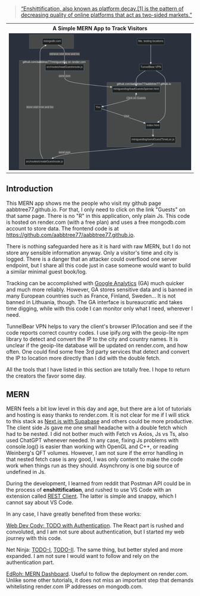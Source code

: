 > [“Enshittification, also known as platform decay,[1] is the pattern of decreasing quality of online platforms that act as two-sided markets.”](https://en.wikipedia.org/wiki/Enshittification)<br>

<table align="center">
    <tr>
    <th align="center"> A Simple MERN App to Track Visitors</th>
    </tr>
    <tr>
    <td>
    <img src="./mermaid/mermaid-diagram-2023-12-17-205544.png"  alt="MERN stack diagram that shows my guest log implementation." width="100%" >
    </td>
    </tr>
</table>

## Introduction

This MERN app shows me the people who visit my github page aabbtree77.github.io. For that, I only need to click on the link "Guests" on that same page. There is no "R" in this application, only plain Js. This code is hosted on render.com (with a free plan) and uses a free mongodb.com account to store data. The frontend code is at https://github.com/aabbtree77/aabbtree77.github.io. 

There is nothing safeguarded here as it is hard with raw MERN, but I do not store any sensible information anyway. Only a visitor's time and city is logged. There is a danger that an attacker could overflood one server endpoint, but I share all this code just in case someone would want to build a similar minimal guest book/log.

Tracking can be accomplished with [Google Analytics](https://en.wikipedia.org/wiki/Google_Analytics) (GA) much quicker and much more reliably. However, GA stores sensitive data and is banned in many European countries such as France, Finland, Sweden... It is not banned in Lithuania, though. The GA interface is bureaucratic and takes time digging, while with this code I can monitor only what I need, wherever I need.

TunnelBear VPN helps to vary the client's browser IP/location and see if the code reports correct country codes. I use ipify.org with the geoip-lite npm library to detect and convert the IP to the city and country names. It is unclear if the geoip-lite database will be updated on render.com, and how often. One could find some free 3rd party services that detect and convert the IP to location more directly than I did with the double fetch. 

All the tools that I have listed in this section are totally free. I hope to return the creators the favor some day. 

## MERN

MERN feels a bit low level in this day and age, but there are a lot of tutorials and hosting is easy thanks to render.com. It is not clear for me if I will stick to this stack as [Next.js with Supabase](https://www.youtube.com/watch?v=zut46AB8DHQ&t=227s) and others could be more productive. The client side Js gave me one small headache with a double fetch which had to be nested. I did not bother much with Fetch vs Axios, Js vs Ts, also used ChatGPT whenever needed. In any case, fixing Js problems with console.log() is easier than working with OpenGL and C++, or reading Weinberg's QFT volumes. However, I am not sure if the error handling in that nested fetch case is any good, I was only content to make the code work when things run as they should. Asynchrony is one big source of undefined in Js.

During the development, I learned from reddit that Postman API could be in the process of **enshittification**, and rushed to use VS Code with an extension called [REST Client](https://marketplace.visualstudio.com/items?itemName=humao.rest-client). The latter is simple and snappy, which I cannot say about VS Code.

In any case, I have greatly benefited from these works:

[Web Dev Cody: TODO with Authentication](https://www.youtube.com/watch?v=oJBu2k7OEk8). The React part is rushed and convoluted, and I am not sure about authentication, but I started my web journey with this code.

Net Ninja: [TODO-I](https://www.youtube.com/watch?v=98BzS5Oz5E4&t=2s), [TODO-II](https://www.youtube.com/watch?v=WsRBmwNkv3Q&t=1s). The same thing, but better styled and more expanded. I am not sure I would want to follow and rely on the authentication part. 

[EdRoh: MERN Dashboard](https://youtu.be/0cPCMIuDk2I?t=24251). Useful to follow the deployment on render.com. Unlike some other tutorials, it does not miss an important step that demands whitelisting render.com IP addresses on mongodb.com.
 
